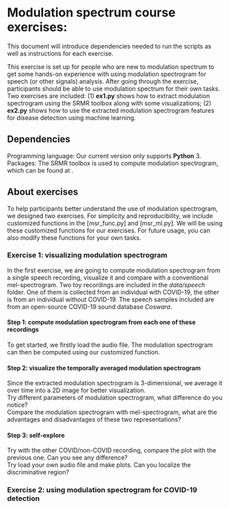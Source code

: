 # Modulation spectrum course exercises:
This document will introduce dependencies needed to run the scripts as well as instructions for each exercise.<br />

This exercise is set up for people who are new to modulation spectrum to get some hands-on experience with using modulation spectrogram for speech (or other signals) analysis. After going through the exercise, participants should be able to use modulation spectrum for their own tasks. Two exercises are included: (1) **ex1.py** shows how to extract modulation spectrogram using the SRMR toolbox along with some visualizations; (2) **ex2.py** shows how to use the extracted modulation spectrogram features for disease detection using machine learning.

## Dependencies
Programming language: Our current version only supports **Python** 3. <br />
Packages: The SRMR toolbox is used to compute modulation spectrogram, which can be found at .

## About exercises
To help participants better understand the use of modulation spectrogram, we designed two exercises. For simplicity and reproducibility, we include customized functions in the [msr_func.py] and [msr_ml.py]. We will be using these customized functions for our exercises. For future usage, you can also modify these functions for your own tasks.
### Exercise 1: visualizing modulation spectrogram
In the first exercise, we are going to compute modulation spectrogram from a single speech recording, visualize it and compare with a conventional mel-spectrogram. Two toy recordings are included in the *data/speech* folder. One of them is collected from an individual with COVID-19, the other is from an individual without COVID-19. The speech samples included are from an open-source COVID-19 sound database *Coswara*.

#### Step 1: compute modulation spectrogram from each one of these recordings
To get started, we firstly load the audio file. The modulation spectrogram can then be computed using our customized function.

#### Step 2: visualize the temporally averaged modulation spectrogram
Since the extracted modulation spectrogram is 3-dimensional, we average it over time into a 2D image for better visualization. <br />
Try different parameters of modulation spectrogram, what difference do you notice? <br />
Compare the modulation spectrogram with mel-spectrogram, what are the advantages and disadvantages of these two representations?

#### Step 3: self-explore
Try with the other COVID/non-COVID recording, compare the plot with the previous one. Can you see any difference? <br />
Try load your own audio file and make plots. Can you localize the discriminative region?


### Exercise 2: using modulation spectrogram for COVID-19 detection
